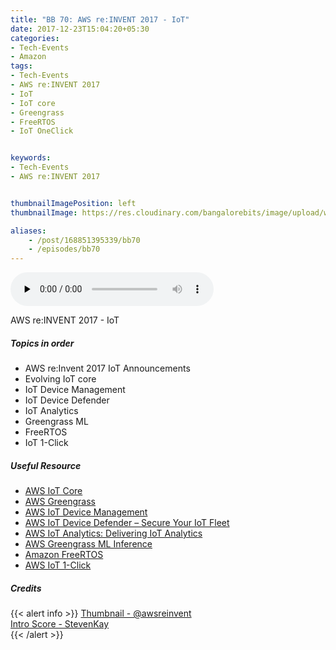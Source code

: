 ```yaml
---
title: "BB 70: AWS re:INVENT 2017 - IoT"
date: 2017-12-23T15:04:20+05:30
categories:
- Tech-Events
- Amazon
tags:
- Tech-Events
- AWS re:INVENT 2017
- IoT
- IoT core
- Greengrass
- FreeRTOS
- IoT OneClick


keywords:
- Tech-Events
- AWS re:INVENT 2017


thumbnailImagePosition: left
thumbnailImage: https://res.cloudinary.com/bangalorebits/image/upload/w_400,h_400,c_fill,r_max/v1517410322/bb-episode-assets/bb69-thumbnail.jpg

aliases:
    - /post/168851395339/bb70
    - /episodes/bb70
---
```

<audio controls="controls" controls style="width: 325px;" preload="none" id="audio_player"><source  src='https://audio.simplecast.com/589ae017.mp3' type="audio/mp3">  </audio><BR>
<!-- <iframe frameborder='0' height='200px' scrolling='no' seamless src='https://embed.simplecast.com/589ae017?color=f5f5f5' width='100%'></iframe> -->
AWS re:INVENT 2017 - IoT
 <!--more-->

##### Topics in order

 *   AWS re:Invent 2017 IoT Announcements
 *   Evolving IoT core
 *   IoT Device Management
 *   IoT Device Defender
 *   IoT Analytics
 *   Greengrass ML
 *   FreeRTOS
 *   IoT 1-Click


##### Useful Resource
*   [AWS IoT Core](https://aws.amazon.com/iot-core/)
*   [AWS Greengrass](https://aws.amazon.com/greengrass/)
*   [AWS IoT Device Management](https://aws.amazon.com/blogs/aws/aws-iot-device-management/)
*   [AWS IoT Device Defender – Secure Your IoT Fleet](https://aws.amazon.com/blogs/aws/in-the-works-aws-sepio-secure-your-iot-fleet/)
*   [AWS IoT Analytics: Delivering IoT Analytics](https://aws.amazon.com/blogs/aws/launch-presenting-aws-iot-analytics/)
*   [AWS Greengrass ML Inference](https://aws.amazon.com/about-aws/whats-new/2017/11/aws-greengrass-adds-feature-for-machine-learning-inference/)
*   [Amazon FreeRTOS](https://aws.amazon.com/blogs/aws/announcing-amazon-freertos/)
*   [AWS IoT 1-Click](https://aws.amazon.com/iot-1-click/)
##### Credits

{{< alert info  >}}
  [Thumbnail - @awsreinvent](https://twitter.com/awsreinvent?lang=en) <BR>
  [Intro Score - StevenKay](https://plus.google.com/+StevenKay_Detachment)<BR>
{{< /alert >}}
